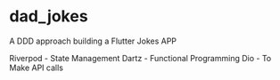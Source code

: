 # dad_jokes

A DDD approach building a Flutter Jokes APP

Riverpod - State Management
Dartz - Functional Programming 
Dio - To Make API calls
